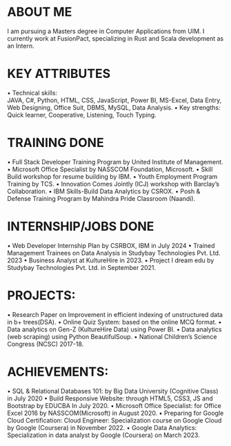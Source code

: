 # ABOUT ME
I am pursuing a Masters degree in Computer Applications from UIM. I currently work at FusionPact, specializing in Rust and Scala development as an Intern.

# KEY ATTRIBUTES
• Technical skills:<BR>
   JAVA, C#, Python, HTML, CSS, JavaScript, Power BI, MS-Excel, Data Entry, Web Designing, Office Suit, DBMS, MySQL, Data Analysis.
• Key strengths:
   Quick learner, Cooperative, Listening, Touch Typing.

# TRAINING DONE
• Full Stack Developer Training Program by United Institute of Management.
• Microsoft Office Specialist by NASSCOM Foundation, Microsoft.
• Skill Build workshop for resume building by IBM.
• Youth Employment Program Training by TCS.
• Innovation Comes Jointly (ICJ) workshop with Barclay’s Collaboration.
• IBM Skills-Build Data Analytics by CSROX.
• Posh & Defense Training Program by Mahindra Pride Classroom (Naandi).

# INTERNSHIP/JOBS DONE
• Web Developer Internship Plan by CSRBOX, IBM in July 2024
• Trained Management Trainees on Data Analysis in Studybay Technologies Pvt. Ltd. 2023
• Business Analyst at KultureHire in 2023.
• Project I dream edu by Studybay Technologies Pvt. Ltd. in September 2021.

# PROJECTS:
• Research Paper on Improvement in efficient indexing of unstructured data in b+ trees(DSA).
• Online Quiz System: based on the online MCQ format.
• Data analytics on Gen-Z (KultureHire Data) using Power BI.
• Data analytics (web scraping) using Python BeautifulSoup.
• National Children’s Science Congress (NCSC) 2017-18.

# ACHIEVEMENTS:
• SQL & Relational Databases 101: by Big Data University (Cognitive Class) in July 2020
• Build Responsive Website: through HTML5, CSS3, JS and Bootstrap by EDUCBA In July 2020.
• Microsoft Office Specialist: for Office Excel 2016 by NASSCOM(Microsoft) in August 2020.
• Preparing for Google Cloud Certification: Cloud Engineer: Specialization course on Google Cloud by Google (Coursera) in November 2022.
• Google Data Analytics: Specialization in data analyst by Google (Coursera) on March 2023.

